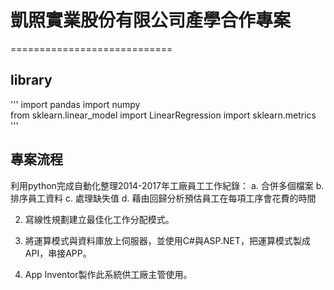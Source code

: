 # 凱照實業股份有限公司產學合作專案
============================
## library

'''
import pandas
import numpy  
from sklearn.linear_model import LinearRegression
import sklearn.metrics 
'''

## 專案流程

利用python完成自動化整理2014-2017年工廠員工工作紀錄：
a.	合併多個檔案
b.	排序員工資料
c.	處理缺失值
d.	藉由回歸分析預估員工在每項工序會花費的時間

2.	寫線性規劃建立最佳化工作分配模式。

3.	將運算模式與資料庫放上伺服器，並使用C#與ASP.NET，把運算模式製成API，串接APP。

4.	App  Inventor製作此系統供工廠主管使用。
